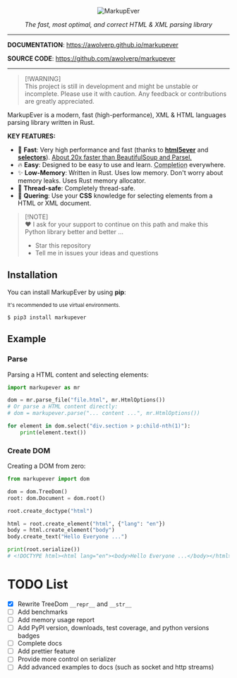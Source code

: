 <p align="center">
  <img src="https://github.com/user-attachments/assets/4fc58bbf-3fde-47a1-aa42-ae100ba1029a" alt="MarkupEver">
</p>
<p align="center">
    <em>The fast, most optimal, and correct HTML & XML parsing library</em>
</p>


---

**DOCUMENTATION**: <a href="https://awolverp.github.io/markupever" target="_blank">https://awolverp.github.io/markupever</a>

**SOURCE CODE**: <a href="https://github.com/awolverp/markupever" target="_blank">https://github.com/awolverp/markupever</a>

---

> [!WARNING]\
> This project is still in development and might be unstable or incomplete. Please use it with caution. Any feedback or contributions are greatly appreciated.

MarkupEver is a modern, fast (high-performance), XML & HTML languages parsing library written in Rust.

**KEY FEATURES:**
* 🚀 **Fast**: Very high performance and fast (thanks to **[html5ever](https://github.com/servo/html5ever)** and **[selectors](https://github.com/servo/stylo/tree/main/selectors)**). <u>About 20x faster than BeautifulSoup and Parsel.</u>
* 🔥 **Easy**: Designed to be easy to use and learn. <abbr title="also known as auto-complete, autocompletion, IntelliSense">Completion</abbr> everywhere.
* ✨ **Low-Memory**: Written in Rust. Uses low memory. Don't worry about memory leaks. Uses Rust memory allocator.
* 🧶 **Thread-safe**: Completely thread-safe. 
* 🎯 **Quering**: Use your **CSS** knowledge for selecting elements from a HTML or XML document.

> [!NOTE]\
> ❤️ I ask for your support to continue on this path and make this Python library better and better ...
> - Star this repository
> - Tell me in issues your ideas and questions

## Installation
You can install MarkupEver by using **pip**:

<small>It's recommended to use virtual environments.</small>

```console
$ pip3 install markupever
```

## Example

### Parse
Parsing a HTML content and selecting elements:

```python
import markupever as mr

dom = mr.parse_file("file.html", mr.HtmlOptions())
# Or parse a HTML content directly:
# dom = markupever.parse("... content ...", mr.HtmlOptions())

for element in dom.select("div.section > p:child-nth(1)"):
    print(element.text())
```

### Create DOM
Creating a DOM from zero:

```python
from markupever import dom

dom = dom.TreeDom()
root: dom.Document = dom.root()

root.create_doctype("html")

html = root.create_element("html", {"lang": "en"})
body = html.create_element("body")
body.create_text("Hello Everyone ...")

print(root.serialize())
# <!DOCTYPE html><html lang="en"><body>Hello Everyone ...</body></html>
```

# TODO List
- [x] Rewrite TreeDom `__repr__` and `__str__`
- [ ] Add benchmarks
- [ ] Add memory usage report
- [ ] Add PyPI version, downloads, test coverage, and python versions badges
- [ ] Complete docs
- [ ] Add prettier feature
- [ ] Provide more control on serializer
- [ ] Add advanced examples to docs (such as socket and http streams)
